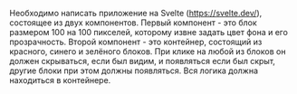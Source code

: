 Необходимо написать приложение на Svelte (https://svelte.dev/), состоящее из двух компонентов. Первый компонент - это блок размером 100 на 100 пикселей, которому извне задать цвет фона и его прозрачность. Второй компонент - это контейнер, состоящий из красного, синего и зелёного блоков. При клике на любой из блоков он должен скрываться, если был видим, и появляться если был скрыт, другие блоки при этом должны появляться. Вся логика должна находиться в контейнере.
